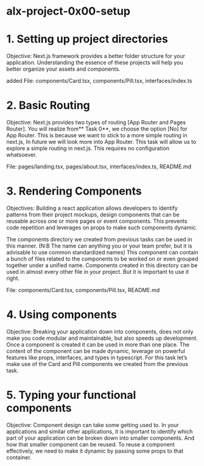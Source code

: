 # alx-project-0x00-setup

# 1. Setting up project directories

Objective: Next.js framework provides a better folder structure for your application. Understanding the essence of these projects will help you better organize your assets and components.

added File: components/Card.tsx, components/Pill.tsx, interfaces/index.ts

# 2. Basic Routing

Objective: Next.js provides two types of routing [App Router and Pages Router]. You will realize from** Task 0**, we choose the option [No] for App Router. This is because we want to stick to a more simple routing in next.js, In future we will look more into App Router. This task will allow us to explore a simple routing in next.js. This requires no configuration whatsoever.

File: pages/landing.tsx, pages/about.tsx, interfaces/index.ts, README.md

# 3. Rendering Components

Objectives: Building a react application allows developers to identify patterns from their project mockups, design components that can be reusable across one or more pages or event components. This prevents code repetition and leverages on props to make such components dynamic.

The components directory we created from previous tasks can be used in this manner. (N:B The name can anything you or your team prefer, but it is advisable to use common standardized names)
This component can contain a bunch of files related to the components to be worked on or even grouped together under a unified name.
Components created in this directory can be used in almost every other file in your project. But it is important to use it right.

File: components/Card.tsx, components/Pill.tsx, README.md

# 4. Using components

Objective: Breaking your application down into components, does not only make you code modular and maintainable, but also speeds up development. Once a component is created it can be used in more than one place. The content of the component can be made dynamic, leverage on powerful features like props, interfaces, and types in typescript. For this task let’s make use of the Card and Pill components we created from the previous task.

# 5. Typing your functional components

Objective: Component design can take some getting used to. In your applications and similar other applications, it is important to identify which part of your application can be broken down into smaller components. And how that smaller component can be reused. To reuse a component effectively, we need to make it dynamic by passing some props to that container.

